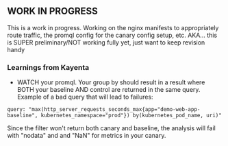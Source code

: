 ## WORK IN PROGRESS

This is a work in progress.  Working on the nginx manifests to appropriately route traffic, the promql config for the canary config setup, etc.  AKA... this is SUPER preliminary/NOT working fully yet, just want to keep revision handy 


### Learnings from Kayenta
* WATCH your promql.  Your group by should result in a result where BOTH your baseline AND control are returned in the same query.  Example of a bad query that will lead to failures:
```
query: "max(http_server_requests_seconds_max{app="demo-web-app-baseline", kubernetes_namespace="prod"}) by(kubernetes_pod_name, uri)"
```
Since the filter won't return both canary and baseline, the analysis will fail with "nodata" and and "NaN" for metrics in your canary. 

